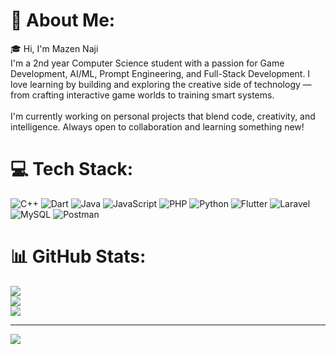 # 💫 About Me:
🎓 Hi, I'm Mazen Naji<br>I'm a 2nd year Computer Science student with a passion for Game Development, AI/ML, Prompt Engineering, and Full-Stack Development. I love learning by building and exploring the creative side of technology — from crafting interactive game worlds to training smart systems.<br><br>I'm currently working on personal projects that blend code, creativity, and intelligence. Always open to collaboration and learning something new!


# 💻 Tech Stack:
![C++](https://img.shields.io/badge/c++-%2300599C.svg?style=for-the-badge&logo=c%2B%2B&logoColor=white) ![Dart](https://img.shields.io/badge/dart-%230175C2.svg?style=for-the-badge&logo=dart&logoColor=white) ![Java](https://img.shields.io/badge/java-%23ED8B00.svg?style=for-the-badge&logo=openjdk&logoColor=white) ![JavaScript](https://img.shields.io/badge/javascript-%23323330.svg?style=for-the-badge&logo=javascript&logoColor=%23F7DF1E) ![PHP](https://img.shields.io/badge/php-%23777BB4.svg?style=for-the-badge&logo=php&logoColor=white) ![Python](https://img.shields.io/badge/python-3670A0?style=for-the-badge&logo=python&logoColor=ffdd54) ![Flutter](https://img.shields.io/badge/Flutter-%2302569B.svg?style=for-the-badge&logo=Flutter&logoColor=white) ![Laravel](https://img.shields.io/badge/laravel-%23FF2D20.svg?style=for-the-badge&logo=laravel&logoColor=white) ![MySQL](https://img.shields.io/badge/mysql-4479A1.svg?style=for-the-badge&logo=mysql&logoColor=white) ![Postman](https://img.shields.io/badge/Postman-FF6C37?style=for-the-badge&logo=postman&logoColor=white)
# 📊 GitHub Stats:
![](https://github-readme-stats.vercel.app/api?username=Mazennaji&theme=dark&hide_border=false&include_all_commits=false&count_private=false)<br/>
![](https://nirzak-streak-stats.vercel.app/?user=Mazennaji&theme=dark&hide_border=false)<br/>
![](https://github-readme-stats.vercel.app/api/top-langs/?username=Mazennaji&theme=dark&hide_border=false&include_all_commits=false&count_private=false&layout=compact)

---
[![](https://visitcount.itsvg.in/api?id=Mazennaji&icon=0&color=0)](https://visitcount.itsvg.in)

<!-- Proudly created with GPRM ( https://gprm.itsvg.in ) -->
